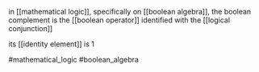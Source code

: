 in [[mathematical logic]], specifically on [[boolean algebra]], the boolean complement is the [[boolean operator]] identified with the [[logical conjunction]]

its [[identity element]] is $1$

#mathematical_logic 
#boolean_algebra
